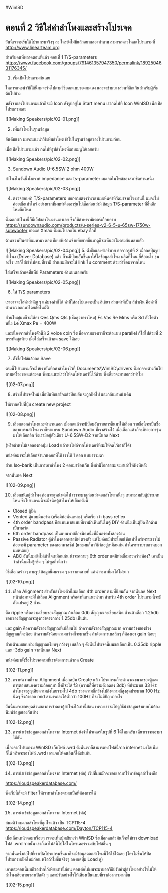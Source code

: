 #WinISD 

# ตอนที่ 2 วิธีใส่ค่าลำโพงและสร้างโปรเจค

วันนี้เราจะเริ่มใช้โปรแกรมจริงๆ ละ ใครยังไม่มีแล้วอยากลองทำตาม
สามารถดาวโหลดโปรแกรมที่ http://www.linearteam.org

สำหรับคนที่พลาดตอนที่แล้ว
ตอนที่ 1 T/S-parameters 
https://www.facebook.com/groups/791461357947350/permalink/1892504631176345/


1. เริ่มเปิดโปรแกรมกันเลย

ในการแนะนำวิธีใช้นี้ผมจะรันไปตามวิธีออกแบบของผมเอง
และจะข้ามบางส่วนที่ลึกเกินสำหรับผู้เริ่มต้นไปบ้าง

หลังจากลงโปรแกรมแล้วก็จะมี Icon ดังรูปอยู่ใน Start menu
เรากดไปที่ Icon WinISD เพิ่อเปิดโปรแกรมเลย

![[Making Speakers/pic/02-01.png]]

2. เพิ่มลำโพงในฐานข้อมูล

อันดับแรก ผมจะแนะนำวิธีเพิ่มลำโพงเข้าไปในฐานข้อมูลของโปรแกรมก่อน

เมื่อเปิดโปรแกรมแล้ว กดไปที่รูปลำโพงที่แถบเมนูได้เลยครับ

![[Making Speakers/pic/02-02.png]]


3. Sundown Audio U-6.5SW 2 ohm 400W

ลำโพงไนวันนี้ทั้งกราฟ impedance และ ts-parameter ผมเจอในโพสของสมาชิคท่านหนึ่ง

![[Making Speakers/pic/02-03.png]]


4. ตรวจสอบค่า T/S-parameters 
บอกตามตรงว่าเวลาผมเห็นค่าที่วัดมาจากโรงงานนี้ ผมจะไม่ค่อยเชื่อเท่าไหร่
อย่างแรกที่ผมทำคือเอารุ่นไปเช็คก่อนว่ามี ข้อมูล T/S-parameter ที่อื่นอีกไหมอีกไหม

ซึ่งดอกลำโพงนี้ก็มีเว็ปของโรงงานเองเลย ซึ่งก็มีค่าพารามิเตอร์เกือบครบ
https://sundownaudio.com/products/u-series-v2-6-5-u-65sw-1750w-subwoofer
ขาดแค่ Xmax ซึ่งผมไปเจอใน ebay อีกที

ด้านขวาเป็นค่าที่ผมหามา ลองเทียบกับด้านซ้ายที่ขยายขึ้นมาดูก็จะเห็นว่าไม่ตรงกันหลายตัว

![[Making Speakers/pic/02-04.png]]
5. ตั้งชื่อและคำอธิบาย
ต่อจากรูปที่ 2 เมื่อกดปุ่มรูปลำโพง (Driver Database) แล้ว ก็จะมีป๊อบอัพขึ้นมาให้ใส่ข้อมูลลำโพง
ผลิตที่ไหน ยี่ห้ออะไร รุ่นอะไร เราก็ใส่เข้าไปตามที่เรามี
ส่วนผมมักจะใส่ link ใน comment ด้วยว่าซื้อมาจากไหน

ใส่เสร็จแล้วกดที่แท็ป Parameters ด้านบนเลยครับ

![[Making Speakers/pic/02-05.png]]


6. ใส่ T/S parameters

เราอาจจะใส่ค่าสำคัญ ๆ แค่บางค่าก็ได้
ค่าที่ใส่ลงไปเองจะเป็น สีเขียว
ส่วนค่าที่เป็น สีน้ำเงิน คือค่าที่คำนวณออกมาโดยอัตโนมัติ

ส่วนใหญ่ผมก็จะใส่ค่า
Qes
Qms
Qts (เช็คดูว่าตรงไหม)
Fs
Vas
Re
Mms หรือ Sd ตัวใดตัวหนึ่ง
Le
Xmax
Pe = 400W

และเนื่องจากลำโพงตัวนี้มี 2 voice coin 
ซึ่งเพื่อความแรงเราก็จะต่อแบบ parallel 
ก็ใส่ไปด้วยที่ 2 บรรทัดสุดท้าย
เมื่อใส่เสร็จแล้วกด save ได้เลย

![[Making Speakers/pic/02-06.png]]

7. ตั้งชื่อไฟล์แล้วกด Save 

ตรงนี้โปรแกรมก็จะให้เราบันทึกค่าลำโพงไว้ที่ Documents\\WinISD\\drivers ซึ่งอาจจะต่างกันไปตามเครื่องของแต่ละคน ซึ่งผมแนะนำว่าให้จดโฟรเดอร์นี้ไว้ด้วย ซึ่งเดี๋ยวจะมาบอกว่าทำไม

![[02-07.png]]

8. สร้างโปรเจคใหม่
เมื่อบันทึกเสร็จแล้วป็อบอัพจะถูกปิดไป และกลับมาหน้าเดิม

ให้เรากดไปที่ปุ่ม create new project

![[02-08.png]]

9. เลือกดอกลำโพงและจำนวนดอก
เมื่อกดแล้วจะมีป๊อบอัพรายการขึ้นมาให้เลือก รายชื่อนี้จะเป็นชื่อของแบรนลำโพง เราก็หาแบรน Sundown Audio ที่เราสร้างไว้ เมื่อเลือกแล้วก็จะมีรายการรุ่นมาให้เลือกอีก ซึ่งเรามีอยู่ตัวเดียว U-6.5SW-D2
จากนั้นกด Next 

(หรือถ้าหาไม่เจอลองกดปุ่ม Load แล้วหาไฟล์จากโฟรเดอร์ที่ผมให้จดไว้เอาก็ได้)

หน้าต่อมาจะให้เลือกจำนวนดอกที่ใช้ เราใช้ 1 ดอก แบบธรรมดา

ส่วน Iso-barik เป็นการเอาลำโพง 2 ดอกมาซ้อนกัน ซึ่งถ้ามีโอกาสผมจะมาเล่าให้ฟังทีหลัง

จากนั้นกด Next


![[02-09.png]]

10. เลือกขนิดตู้ลำโพง
ก่อนจะดูหน้าต่อไป เราจะมาดูก่อนว่าดอกลำโพงหนึ่งๆ เหมาะสมกับตู้ประเภทไหน
ซึ่งโปรแกรมนี้จะมีชนิดตู้ลำโพงให้เลือกดังนี้
- Closed ตู้ปิด
- Vented ตู้แบบมีพอร์ต (หรือมีท่อนั่นแหละ) หรือเรียกว่า bass reflex
- 4th order bandpass คือแบนพาสแบบที่เรามักเห็นกันในตู้ DIY ด้านนึงเป็นตู้ปิด อีกด้านเป็นพอร์ต
- 6th order bandpass เป็นแบนพาสอีกชนิดหนึ่งที่มีพอร์ตทั้งสองด้าน
- Passive Radiator ตู้ลำโพงดอกพาสซีฟ ตรงตัว แต่ไม่ค่อยมีประโยชน์ซักเท่าไหร่เพราะเราไม่ค่อยจะมี parameter ของดอกพาสซีฟ (และผมก็หาวิธีวัดอยู่เหมือนกัน ถ้าใครทราบรบกวนบอกผมหน่อย)
- ABC อันนี้ผมยังไม่เข้าใจเหมือนกัน น่าจะคลายๆ 6th order แต่มีท่อเชื่อมระหว่างห้อง? เอาเป็นว่าตัวนี้ผมไม่รู้จริง ๆ ไม่พูดถึงดีกว่า

วิธีเลือกคร่าวๆ ตามรูป ข้อมูลนี้ผมรวม ๆ มาจากหลายที่ แต่น่าจะหาที่มาได้ไม่ยาก

![[02-10.png]]

11. เลือก Alignment
สำหรับลำโพงตัวนี้ผมเลือก 4th order ตามที่นิยมกัน จากนั้นกด Next
หน้าต่อมาจะมีให้เลือก Alignment หรือค่าที่เขาแนะนำมา
สำหรับ 4th order โปรแกรมนี้จะมีตัวแปรอยู่ 2 ส่วน

คือ ripple หรือความเรียบของสัญญาณ ถ้าเลือก 0db สัญญาณจะเรียบสนิด ส่วนถ้าเลือก 1.25db ขอบของสัญญาณจะสูงกว่าตรงกลาง 1.25db เป็นต้น

และ gain คือความดังของสัญญาณที่เปลี่ยนไป ถ้าความดังของสัญญาณมาก ความกว้างของช่วงสัญญาณก็จะน้อย ถ้าความดังน้อยความกว้างก็จะมากขึ้น ถ้าต้องการเบสลึกๆ ก็ต้องเอา gain น้อยๆ

ส่วนตัวผมชอบช่วงสัญญาณเรียบๆ กว้างๆ เบสลึก ๆ ดังนั้นโปรเจคนี้ผมขอเลือกเป็น 0.35db ripple และ -3db gain จากนั้นกด Next

หน้าต่อมาตั้งชื่อโปรเจคตามที่เราต้องการแล้วกด Create 

![[02-11.png]]

12. กราฟความถี่จาก Alignment
เมื่อกดปุ่ม Create แล้ว โปรแกรมก็จะคำนวณขนาดของตู้และการตอบสนองความถี่ออกมา
ซึ่งก็จะได้ f3 (ความถี่ที่ความดังลดลง 3db) ที่ประมาณ 33 Hz 
ลำโพงจะสูญเสียความดังโดยรวมไป 4db 
ช่วงความถี่กว้างไปถึงความถี่สูงสุดประมาณ 100 Hz นิดๆ ซึ่งถ้าดอก mid สามารถลงได้ต่ำกว่า 100Hz ก็จะไม่มีปัญหาอะไร

วันนี้ผมจะขอหยุดส่วนของการจำลองตู้ลำโพงไว้เท่านี้ก่อน เพราะเราจะไปดูวิธีนำข้อมูลเข้าแบบไม่ต้องพิมพ์ข้อมูลเองกันบ้าง

![[02-12.png]]

13. การนำเข้าข้อมูลดอกลำโพงจาก Internet
ยังจำโฟรเดอร์ในรูปที่ 6 ได้ไหมครับ เดี๋ยวเราจะเอามาใช้กัน

เนื่องจากโปรแกรม WinISD เก็บไฟล์ .wrd ดังนั้นเราก็สามารถหาไฟล์นี้จาก internet มาใส่เพิ่มก็ได้
หรือจะเอาไฟล์ .wrd เอาแจกให้คนอื่นก็ได้เช่นกัน

![[02-13.png]]

14. การนำเข้าข้อมูลดอกลำโพงจาก Internet (ต่อ)
เว็ปที่ผมมักจะชอบเอามาใช้หาข้อมูลลำโพงคือ

https://loudspeakerdatabase.com/

ซึ่งเว็ปนี้ก็จะมี filter ให้เราหาลำโพงตามสเป็คที่ต้องการได้

![[02-14.png]]

15. การนำเข้าข้อมูลดอกลำโพงจาก Internet (ต่อ)

สมมติว่าผมเจอลำโพงที่ถูกใจแล้ว เป็น TCP115-4
https://loudspeakerdatabase.com/Dayton/TCP115-4

เมื่อเลื่อนหน้าจอมาเรื่อยๆ เราจะเห็นปุ่มเขียนว่า WinISD
ซึ่งเมื่อกดแล้วมันก็จะให้เรา download ไฟล์ .wrd
จากนั้น เราก็เอาไฟล์นี้ไปใส่ในโฟรเดอร์รวมกับไฟล์อื่น ๆ

จากนั้นครั้งต่อไปที่เราเปิดโปรแกรมขึ้นมาก็จะมีข้อมูลดอกลำโพงนี้ให้ใช้ได้เลย
(ใครไม่ขึ้นให้ปิดโปรแกรมเปิดใหม่ก่อน หรือถ้าไม่ขึ้นจริงๆ ลองกดปุ่ม Load ดู)

เอาหละตอนนี้ผมก็ขอฝากไว้เพียงเท่านี้ก่อน
ตอนต่อไปผมจะมาบอกวิธีปรับค่าตู้ลำโพงอย่างไรไม่ให้ลำโพงเสียหายเวลาเปิดดัง ๆ
และปรับอย่างไรให้เสียงเป็นแบบที่เราต้องการมากขึ้น

![[02-15.png]]

